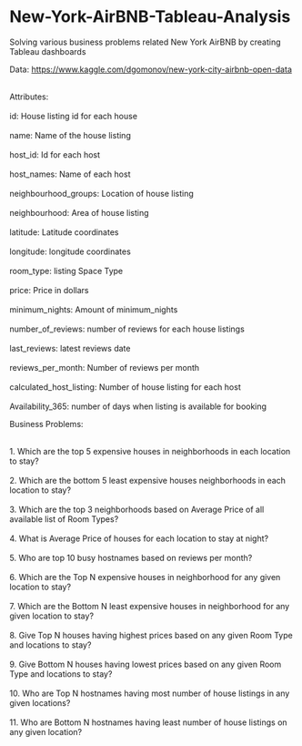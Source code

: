 # New-York-AirBNB-Tableau-Analysis
Solving various business problems related New York AirBNB by creating Tableau dashboards

Data: 
https://www.kaggle.com/dgomonov/new-york-city-airbnb-open-data

<br>Attributes:</br>
<br>id: House listing id for each house</br>
<br>name: Name of the house listing</br>
<br>host_id: Id for each host</br>
<br>host_names: Name of each host</br>
<br>neighbourhood_groups: Location of house listing</br>
<br>neighbourhood: Area of house listing</br>
<br>latitude: Latitude coordinates</br>
<br>longitude: longitude coordinates</br>
<br>room_type: listing Space Type</br>
<br>price: Price in dollars</br>
<br>minimum_nights: Amount of minimum_nights</br>
<br>number_of_reviews: number of reviews for each house listings</br>
<br>last_reviews: latest reviews date</br>
<br>reviews_per_month: Number of reviews per month</br>
<br>calculated_host_listing: Number of house listing for each host</br>
<br>Availability_365: number of days when listing is available for booking</br>

Business Problems:

<br>1. Which are the top 5 expensive houses in neighborhoods in each location to stay? </br>
<br>2. Which are the bottom 5 least expensive houses neighborhoods in each location to stay? </br>
<br>3. Which are the top 3 neighborhoods based on Average Price of all available list of Room Types? </br>
<br>4. What is Average Price of houses for each location to stay at night?</br>
<br>5. Who are top 10 busy hostnames based on reviews per month?</br>
<br>6. Which are the Top N expensive houses in neighborhood for any given location to stay?</br>
<br>7. Which are the Bottom N least expensive houses in neighborhood for any given location to stay?</br>
<br>8. Give Top N houses having highest prices based on any given Room Type and locations to stay?</br>
<br>9. Give Bottom N houses having lowest prices based on any given Room Type and locations to stay?</br>
<br>10. Who are Top N hostnames having most number of house listings in any given locations?</br>
<br>11. Who are Bottom N hostnames having least number of house listings on any given location?</br>





